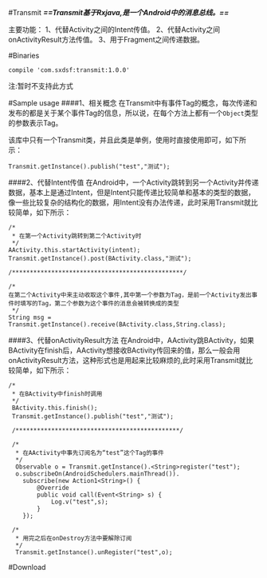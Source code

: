 #Transmit
***==Transmit基于Rxjava,是一个Android中的消息总线。==***

主要功能：
1、代替Activity之间的Intent传值。
2、代替Activity之间onActivityResult方法传值。
3、用于Fragment之间传递数据。

#Binaries
```
compile 'com.sxdsf:transmit:1.0.0'

```
注:暂时不支持此方式

#Sample usage
####1、相关概念
在Transmit中有事件Tag的概念，每次传递和发布的都是关于某个事件Tag的信息，所以说，在每个方法上都有一个`Object`类型的参数表示Tag。

该库中只有一个Transmit类，并且此类是单例，使用时直接使用即可，如下所示：
```
Transmit.getInstance().publish("test","测试");

```
####2、代替Intent传值
在Android中，一个Activity跳转到另一个Activity并传递数据，基本上是通过Intent，但是Intent只能传递比较简单和基本的类型的数据，像一些比较复杂的结构化的数据，用Intent没有办法传递，此时采用Transmit就比较简单，如下所示：
```
/*
 * 在第一个Activity跳转到第二个Activity时
 */
AActivity.this.startActivity(intent);
Transmit.getInstance().post(BActivity.class,"测试");

/************************************************/

/*
在第二个Activity中来主动收取这个事件,其中第一个参数为Tag，是前一个Activity发出事件时填写的Tag，第二个参数为这个事件的消息会被转换成的类型
 */
String msg = Transmit.getInstance().receive(BActivity.class,String.class);
```
####3、代替onActivityResult方法
在Android中，AActivity跳BActivity，如果BActivity在finish后，AActivity想接收BActivity传回来的值，那么一般会用onActivityResult方法，这种形式也是用起来比较麻烦的,此时采用Transmit就比较简单，如下所示：
```
/*
 * 在BActivity中finish时调用
 */
 BActivity.this.finish();
 Transmit.getInstance().publish("test","测试");
 
 /**********************************************/
 
 /*
  * 在AActivity中事先订阅名为“test”这个Tag的事件
  */
  Observable o = Transmit.getInstance().<String>register("test");
  o.subscribeOn(AndroidSchedulers.mainThread()).
    subscribe(new Action1<String>() {
    	@Override
        public void call(Event<String> s) {
        	Log.v("test",s);
        }
    });
    
 /*
  * 用完之后在onDestroy方法中要解除订阅
  */
  Transmit.getInstance().unRegister("test",o);
```

#Download

